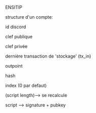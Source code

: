 <p>ENSITIP</p>

<p>structure d'un compte:</p>

<p>  id discord</p>
<p>  clef publique</p>
<p>  clef privée</p>
<p>  dernière transaction de 'stockage' (tx_in)</p>
<p>    outpoint</p>
<p>      hash</p>
<p>      index (0 par defaut)</p>
<p>    (script length)--> se recalcule</p>
<p>    script --> signature + pubkey</p>

